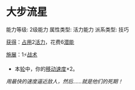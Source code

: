 # 大步流星

能力等级: 2级能力
属性类型: 活力能力
派系类型: 技巧

<aside>

[获得](https://www.notion.so/1b3d619a067b8027ba38e2c1caf9d84b?pvs=21)：[占用](https://www.notion.so/1b3d619a067b8028a794de6ceed96ec0?pvs=21)2[活力](https://www.notion.so/1b3d619a067b805391c0d92f6a9c2e06?pvs=21)，花费6[潜能](https://www.notion.so/1b3d619a067b80c2bdb4c721adc30021?pvs=21)

</aside>

<aside>

[施展](https://www.notion.so/1b3d619a067b80f38dccf027f026b32f?pvs=21)：1⚡️[战术](https://www.notion.so/1b3d619a067b8051b6eaffd160aee01c?pvs=21)

- 本[轮](https://www.notion.so/1b3d619a067b80aeb62df5a99bfb8a82?pvs=21)中，你的[移动速度](https://www.notion.so/1b3d619a067b809a974ac608bbb4fb54?pvs=21)×2。
</aside>

*用最快的速度逼近敌人，然后……就是他们的死期！*